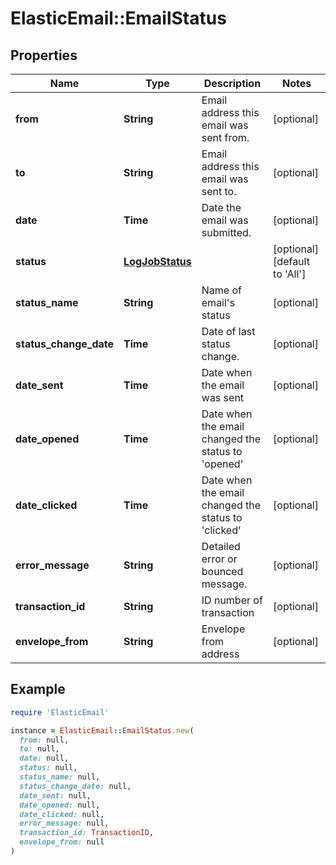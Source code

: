 # ElasticEmail::EmailStatus

## Properties

| Name | Type | Description | Notes |
| ---- | ---- | ----------- | ----- |
| **from** | **String** | Email address this email was sent from. | [optional] |
| **to** | **String** | Email address this email was sent to. | [optional] |
| **date** | **Time** | Date the email was submitted. | [optional] |
| **status** | [**LogJobStatus**](LogJobStatus.md) |  | [optional][default to &#39;All&#39;] |
| **status_name** | **String** | Name of email&#39;s status | [optional] |
| **status_change_date** | **Time** | Date of last status change. | [optional] |
| **date_sent** | **Time** | Date when the email was sent | [optional] |
| **date_opened** | **Time** | Date when the email changed the status to &#39;opened&#39; | [optional] |
| **date_clicked** | **Time** | Date when the email changed the status to &#39;clicked&#39; | [optional] |
| **error_message** | **String** | Detailed error or bounced message. | [optional] |
| **transaction_id** | **String** | ID number of transaction | [optional] |
| **envelope_from** | **String** | Envelope from address | [optional] |

## Example

```ruby
require 'ElasticEmail'

instance = ElasticEmail::EmailStatus.new(
  from: null,
  to: null,
  date: null,
  status: null,
  status_name: null,
  status_change_date: null,
  date_sent: null,
  date_opened: null,
  date_clicked: null,
  error_message: null,
  transaction_id: TransactionID,
  envelope_from: null
)
```

